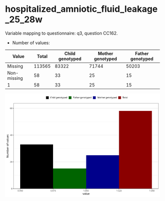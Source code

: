 # hospitalized_amniotic_fluid_leakage_25_28w
Variable mapping to questionnaire: q3, question CC162.
- Number of values:

| Value | Total | Child genotyped | Mother genotyped | Father genotyped |
| ----- | ----- | --------------- | ---------------- | ---------------- |
| Missing | 113565 | 83322 | 71744 | 50203 |
| Non-missing | 58 | 33 | 25 | 15 |
| 1 | 58 | 33 | 25 | 15 |



![](hospitalized_amniotic_fluid_leakage_25_28w_n.png)



